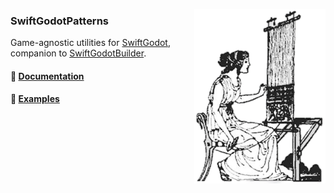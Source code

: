 
<a href="#"><img src="media/patterns.png?raw=true" width="210" align="right" title="Pictured: Ancient Roman seamstress at a loom, holding a shuttle."></a>

### SwiftGodotPatterns

Game-agnostic utilities for [SwiftGodot](https://github.com/migueldeicaza/SwiftGodot), companion to [SwiftGodotBuilder](https://github.com/johnsusek/SwiftGodotBuilder).

#### 📕 [Documentation](https://swiftpackageindex.com/johnsusek/SwiftGodotPatterns/documentation/swiftgodotpatterns)

#### 📔 [Examples](https://swiftpackageindex.com/johnsusek/SwiftGodotPatterns/documentation/swiftgodotpatterns/examples)
